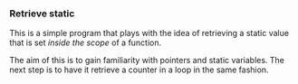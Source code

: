 <h3>Retrieve static</h3>

This is a simple program that plays with the idea of retrieving a static value that is set <i>inside the scope</i> of a function.

The aim of this is to gain familiarity with pointers and static variables.
The next step is to have it retrieve a counter in a loop in the same fashion.

